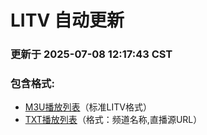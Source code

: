 # LITV 自动更新

### 更新于 2025-07-08 12:17:43 CST

### 包含格式:
- [M3U播放列表](LITV.m3u)（标准LITV格式）
- [TXT播放列表](LITV.txt)（格式：频道名称,直播源URL）
